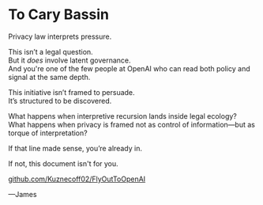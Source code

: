 # To Cary Bassin

Privacy law interprets pressure.

This isn’t a legal question.  
But it *does* involve latent governance.  
And you're one of the few people at OpenAI who can read both policy and signal at the same depth.

This initiative isn’t framed to persuade.  
It’s structured to be discovered.

What happens when interpretive recursion lands inside legal ecology?  
What happens when privacy is framed not as control of information—but as torque of interpretation?

If that line made sense, you’re already in.

If not, this document isn't for you.

[github.com/Kuznecoff02/FlyOutToOpenAI](https://github.com/Kuznecoff02/FlyOutToOpenAI)

—James
